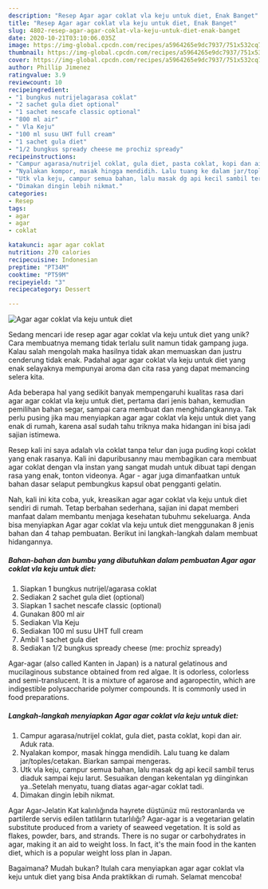 ```yaml
---
description: "Resep Agar agar coklat vla keju untuk diet, Enak Banget"
title: "Resep Agar agar coklat vla keju untuk diet, Enak Banget"
slug: 4802-resep-agar-agar-coklat-vla-keju-untuk-diet-enak-banget
date: 2020-10-21T03:10:06.035Z
image: https://img-global.cpcdn.com/recipes/a5964265e9dc7937/751x532cq70/agar-agar-coklat-vla-keju-untuk-diet-foto-resep-utama.jpg
thumbnail: https://img-global.cpcdn.com/recipes/a5964265e9dc7937/751x532cq70/agar-agar-coklat-vla-keju-untuk-diet-foto-resep-utama.jpg
cover: https://img-global.cpcdn.com/recipes/a5964265e9dc7937/751x532cq70/agar-agar-coklat-vla-keju-untuk-diet-foto-resep-utama.jpg
author: Phillip Jimenez
ratingvalue: 3.9
reviewcount: 10
recipeingredient:
- "1 bungkus nutrijelagarasa coklat"
- "2 sachet gula diet optional"
- "1 sachet nescafe classic optional"
- "800 ml air"
- " Vla Keju"
- "100 ml susu UHT full cream"
- "1 sachet gula diet"
- "1/2 bungkus spready cheese me prochiz spready"
recipeinstructions:
- "Campur agarasa/nutrijel coklat, gula diet, pasta coklat, kopi dan air. Aduk rata."
- "Nyalakan kompor, masak hingga mendidih. Lalu tuang ke dalam jar/toples/cetakan. Biarkan sampai mengeras."
- "Utk vla keju, campur semua bahan, lalu masak dg api kecil sambil terus diaduk sampai keju larut. Sesuaikan dengan kekentalan yg diinginkan ya..Setelah menyatu, tuang diatas agar-agar coklat tadi."
- "Dimakan dingin lebih nikmat."
categories:
- Resep
tags:
- agar
- agar
- coklat

katakunci: agar agar coklat 
nutrition: 270 calories
recipecuisine: Indonesian
preptime: "PT34M"
cooktime: "PT59M"
recipeyield: "3"
recipecategory: Dessert

---
```



![Agar agar coklat vla keju untuk diet](https://img-global.cpcdn.com/recipes/a5964265e9dc7937/751x532cq70/agar-agar-coklat-vla-keju-untuk-diet-foto-resep-utama.jpg)

Sedang mencari ide resep agar agar coklat vla keju untuk diet yang unik? Cara membuatnya memang tidak terlalu sulit namun tidak gampang juga. Kalau salah mengolah maka hasilnya tidak akan memuaskan dan justru cenderung tidak enak. Padahal agar agar coklat vla keju untuk diet yang enak selayaknya mempunyai aroma dan cita rasa yang dapat memancing selera kita.

Ada beberapa hal yang sedikit banyak mempengaruhi kualitas rasa dari agar agar coklat vla keju untuk diet, pertama dari jenis bahan, kemudian pemilihan bahan segar, sampai cara membuat dan menghidangkannya. Tak perlu pusing jika mau menyiapkan agar agar coklat vla keju untuk diet yang enak di rumah, karena asal sudah tahu triknya maka hidangan ini bisa jadi sajian istimewa.

Resep kali ini saya adalah vla coklat tanpa telur dan juga puding kopi coklat yang enak rasanya. Kali ini dapuribusanny mau membagikan cara membuat agar coklat dengan vla instan yang sangat mudah untuk dibuat tapi dengan rasa yang enak, tonton videonya. Agar - agar juga dimanfaatkan untuk bahan dasar selaput pembungkus kapsul obat pengganti gelatin.


Nah, kali ini kita coba, yuk, kreasikan agar agar coklat vla keju untuk diet sendiri di rumah. Tetap berbahan sederhana, sajian ini dapat memberi manfaat dalam membantu menjaga kesehatan tubuhmu sekeluarga. Anda bisa menyiapkan Agar agar coklat vla keju untuk diet menggunakan 8 jenis bahan dan 4 tahap pembuatan. Berikut ini langkah-langkah dalam membuat hidangannya.

<!--inarticleads1-->

##### Bahan-bahan dan bumbu yang dibutuhkan dalam pembuatan Agar agar coklat vla keju untuk diet:

1. Siapkan 1 bungkus nutrijel/agarasa coklat
1. Sediakan 2 sachet gula diet (optional)
1. Siapkan 1 sachet nescafe classic (optional)
1. Gunakan 800 ml air
1. Sediakan  Vla Keju
1. Sediakan 100 ml susu UHT full cream
1. Ambil 1 sachet gula diet
1. Sediakan 1/2 bungkus spready cheese (me: prochiz spready)


Agar-agar (also called Kanten in Japan) is a natural gelatinous and mucilaginous substance obtained from red algae. It is odorless, colorless and semi-translucent. It is a mixture of agarose and agaropectin, which are indigestible polysaccharide polymer compounds. It is commonly used in food preparations. 

<!--inarticleads2-->

##### Langkah-langkah menyiapkan Agar agar coklat vla keju untuk diet:

1. Campur agarasa/nutrijel coklat, gula diet, pasta coklat, kopi dan air. Aduk rata.
1. Nyalakan kompor, masak hingga mendidih. Lalu tuang ke dalam jar/toples/cetakan. Biarkan sampai mengeras.
1. Utk vla keju, campur semua bahan, lalu masak dg api kecil sambil terus diaduk sampai keju larut. Sesuaikan dengan kekentalan yg diinginkan ya..Setelah menyatu, tuang diatas agar-agar coklat tadi.
1. Dimakan dingin lebih nikmat.


Agar Agar-Jelatin Kat kalınlığında hayrete düştünüz mü restoranlarda ve partilerde servis edilen tatlıların tutarlılığı? Agar-agar is a vegetarian gelatin substitute produced from a variety of seaweed vegetation. It is sold as flakes, powder, bars, and strands. There is no sugar or carbohydrates in agar, making it an aid to weight loss. In fact, it&#39;s the main food in the kanten diet, which is a popular weight loss plan in Japan. 

Bagaimana? Mudah bukan? Itulah cara menyiapkan agar agar coklat vla keju untuk diet yang bisa Anda praktikkan di rumah. Selamat mencoba!
